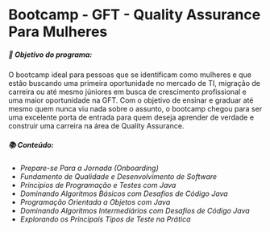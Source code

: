 # Bootcamp - GFT - Quality Assurance Para Mulheres

##### :dart: Objetivo do programa:

O bootcamp ideal para pessoas que se identificam como mulheres e que estão buscando uma primeira oportunidade no mercado de TI, migração de carreira ou até mesmo júniores em busca de crescimento profissional e uma maior oportunidade na GFT. Com o objetivo de ensinar e graduar até mesmo quem nunca viu nada sobre o assunto, o bootcamp chegou para ser uma excelente porta de entrada para quem deseja aprender de verdade e construir uma carreira na área de Quality Assurance.

##### :books: Conteúdo:

* _Prepare-se Para a Jornada (Onboarding)_
* _Fundamento de Qualidade e Desenvolvimento de Software_
* _Princípios de Programação e Testes com Java_
* _Dominando Algoritmos Básicos com Desafios de Código Java_
* _Programação Orientada a Objetos com Java_
* _Dominando Algoritmos Intermediários com Desafios de Código Java_
* _Explorando os Principais Tipos de Teste na Prática_
